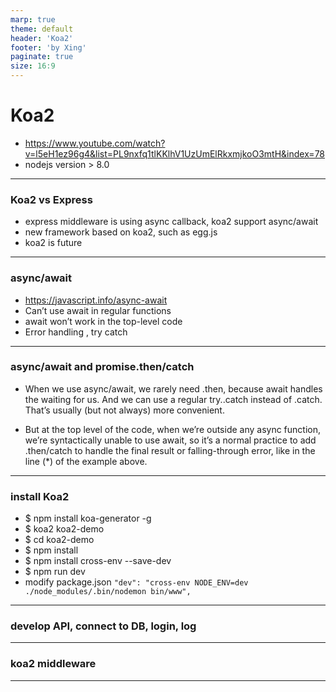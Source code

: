 ```yaml
---
marp: true
theme: default
header: 'Koa2'
footer: 'by Xing'
paginate: true
size: 16:9
---
```


<!--
_backgroundColor: white
_color: black
-->

# Koa2

- https://www.youtube.com/watch?v=l5eH1ez96g4&list=PL9nxfq1tlKKlhV1UzUmElRkxmjkoO3mtH&index=78
- nodejs version > 8.0

---

### Koa2 vs Express

- express middleware is using async callback, koa2 support async/await
- new framework based on koa2, such as egg.js
- koa2 is future

---

### async/await

- https://javascript.info/async-await
- Can’t use await in regular functions
- await won’t work in the top-level code
- Error handling , try catch

---

### async/await and promise.then/catch

- When we use async/await, we rarely need .then, because await handles the waiting for us. And we can use a regular try..catch instead of .catch. That’s usually (but not always) more convenient.

- But at the top level of the code, when we’re outside any async function, we’re syntactically unable to use await, so it’s a normal practice to add .then/catch to handle the final result or falling-through error, like in the line (\*) of the example above.

---

### install Koa2

- \$ npm install koa-generator -g
- \$ koa2 koa2-demo
- \$ cd koa2-demo
- \$ npm install
- \$ npm install cross-env --save-dev
- \$ npm run dev
- modify package.json
  `"dev": "cross-env NODE_ENV=dev ./node_modules/.bin/nodemon bin/www",`

---

### develop API, connect to DB, login, log

---

### koa2 middleware

---
